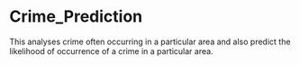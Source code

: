 # Crime_Prediction
This analyses crime often occurring in a particular area and also predict the likelihood of occurrence of a crime in a particular area.

